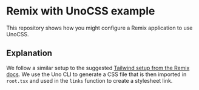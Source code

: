 # Remix with UnoCSS example

This repository shows how you might configure a Remix application to use UnoCSS.

## Explanation

We follow a similar setup to the suggested [Tailwind setup from the Remix docs](https://remix.run/docs/en/v1/guides/styling#tailwind-css). We use the Uno CLI to generate a CSS file that is then imported in `root.tsx` and used in the `links` function to create a stylesheet link.
